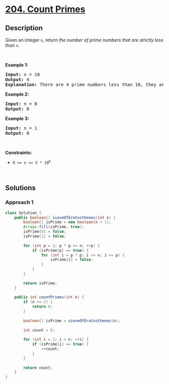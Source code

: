 # [204. Count Primes](https://leetcode.com/problems/count-primes)

## Description

<p>Given an integer <code>n</code>, return <em>the number of prime numbers that are strictly less than</em> <code>n</code>.</p>
<p>&nbsp;</p>

<p><strong class="example">Example 1:</strong></p>
<pre>
<strong>Input:</strong> n = 10
<strong>Output:</strong> 4
<strong>Explanation:</strong> There are 4 prime numbers less than 10, they are 2, 3, 5, 7.
</pre>

<p><strong class="example">Example 2:</strong></p>
<pre>
<strong>Input:</strong> n = 0
<strong>Output:</strong> 0
</pre>

<p><strong class="example">Example 3:</strong></p>
<pre>
<strong>Input:</strong> n = 1
<strong>Output:</strong> 0
</pre>
<p>&nbsp;</p>

<p><strong>Constraints:</strong></p>
<ul>
    <li><code>0 &lt;= n &lt;= 5 * 10<sup>6</sup></code></li>
</ul>
<p>&nbsp;</p>

## Solutions

### **Approach 1**

```java
class Solution {
    public boolean[] sieveOfEratosthenes(int n) {
        boolean[] isPrime = new boolean[n + 1];
        Arrays.fill(isPrime, true);
        isPrime[0] = false;
        isPrime[1] = false;
        
        for (int p = 2; p * p <= n; ++p) {
            if (isPrime[p] == true) {
                for (int i = p * p; i <= n; i += p) {
                    isPrime[i] = false;
                }
            }
        }
        
        return isPrime;
    }
    
    public int countPrimes(int n) {
        if (n <= 2) {
            return 0;
        }
        
        boolean[] isPrime = sieveOfEratosthenes(n);
        
        int count = 0;
        
        for (int i = 2; i < n; ++i) {
            if (isPrime[i] == true) {
                ++count;
            }
        }
        
        return count;
    }
}
```

<!-- tabs:end -->